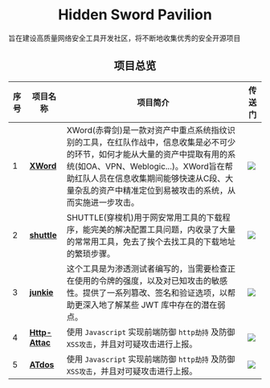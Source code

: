 <h1 align="center">Hidden Sword Pavilion</h1>
旨在建设高质量网络安全工具开发社区，将不断地收集优秀的安全开源项目
<h2 align="center">项目总览</h2>

| 序号 | 项目名称 | 项目简介 | 传送门
|----|-----------|--------------------------|----|
|1|[**XWord**](http://github.com/nacglalevin/XWord)|XWord(赤霄剑)是一款对资产中重点系统指纹识别的工具，在红队作战中，信息收集是必不可少的环节，如何才能从大量的资产中提取有用的系统(如OA、VPN、Weblogic...)。XWord旨在帮助红队人员在信息收集期间能够快速从C段、大量杂乱的资产中精准定位到易被攻击的系统，从而实施进一步攻击。 |[![](https://img.shields.io/badge/NACG_CJanGe-XWord-blue)](http://github.com/nacglalevin/XWord)|
|2|[**shuttle**](http://github.com/nacglalevin/shuttle)|SHUTTLE(穿梭机)用于网安常用工具的下载程序，能完美的解决配置工具问题，内收录了大量的常常用工具，免去了挨个去找工具的下载地址的繁琐步骤。|[![](https://img.shields.io/badge/NACG_CJanGe-shuttle-purple)](http://github.com/nacglalevin/shuttle)|
|3|[**junkie**](http://github.com/nacglalevin/junkie)|这个工具是为渗透测试者编写的，当需要检查正在使用的令牌的强度，以及对已知攻击的敏感性。提供了一系列篡改、签名和验证选项，以帮助更深入地了解某些 JWT 库中存在的潜在弱点。|[![](https://img.shields.io/badge/NACG_CJanGe-junkie-green)](http://github.com/nacglalevin/junkie)|
|4|[**Http-Attac**](http://github.com/nacglalevin/http-attack)|使用 `Javascript` 实现前端防御 `http劫持` 及防御 `XSS攻击`，并且对可疑攻击进行上报。|[![](https://img.shields.io/badge/NACG_CJanGe-HttpAttack-yellow)](http://github.com/nacglalevin/http-attack)|
|5|[**ATdos**](http://github.com/nacglalevin/ATdos)|使用 `Javascript` 实现前端防御 `http劫持` 及防御 `XSS攻击`，并且对可疑攻击进行上报。|[![](https://img.shields.io/badge/NACG_CJanGe-ATdos-pink)](http://github.com/nacglalevin/ATdos)|


